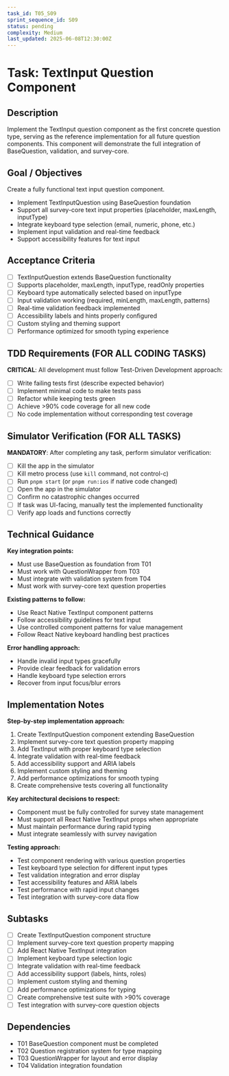 ```yaml
---
task_id: T05_S09
sprint_sequence_id: S09
status: pending
complexity: Medium
last_updated: 2025-06-08T12:30:00Z
---
```


# Task: TextInput Question Component

## Description
Implement the TextInput question component as the first concrete question type, serving as the reference implementation for all future question components. This component will demonstrate the full integration of BaseQuestion, validation, and survey-core.

## Goal / Objectives
Create a fully functional text input question component.
- Implement TextInputQuestion using BaseQuestion foundation
- Support all survey-core text input properties (placeholder, maxLength, inputType)
- Integrate keyboard type selection (email, numeric, phone, etc.)
- Implement input validation and real-time feedback
- Support accessibility features for text input

## Acceptance Criteria
- [ ] TextInputQuestion extends BaseQuestion functionality
- [ ] Supports placeholder, maxLength, inputType, readOnly properties
- [ ] Keyboard type automatically selected based on inputType
- [ ] Input validation working (required, minLength, maxLength, patterns)
- [ ] Real-time validation feedback implemented
- [ ] Accessibility labels and hints properly configured
- [ ] Custom styling and theming support
- [ ] Performance optimized for smooth typing experience

## TDD Requirements (FOR ALL CODING TASKS)
**CRITICAL**: All development must follow Test-Driven Development approach:
- [ ] Write failing tests first (describe expected behavior)
- [ ] Implement minimal code to make tests pass
- [ ] Refactor while keeping tests green
- [ ] Achieve >90% code coverage for all new code
- [ ] No code implementation without corresponding test coverage

## Simulator Verification (FOR ALL TASKS)
**MANDATORY**: After completing any task, perform simulator verification:
- [ ] Kill the app in the simulator
- [ ] Kill metro process (use `kill` command, not control-c)
- [ ] Run `pnpm start` (or `pnpm run:ios` if native code changed)
- [ ] Open the app in the simulator
- [ ] Confirm no catastrophic changes occurred
- [ ] If task was UI-facing, manually test the implemented functionality
- [ ] Verify app loads and functions correctly

## Technical Guidance
**Key integration points:**
- Must use BaseQuestion as foundation from T01
- Must work with QuestionWrapper from T03
- Must integrate with validation system from T04
- Must work with survey-core text question properties

**Existing patterns to follow:**
- Use React Native TextInput component patterns
- Follow accessibility guidelines for text input
- Use controlled component patterns for value management
- Follow React Native keyboard handling best practices

**Error handling approach:**
- Handle invalid input types gracefully
- Provide clear feedback for validation errors
- Handle keyboard type selection errors
- Recover from input focus/blur errors

## Implementation Notes
**Step-by-step implementation approach:**
1. Create TextInputQuestion component extending BaseQuestion
2. Implement survey-core text question property mapping
3. Add TextInput with proper keyboard type selection
4. Integrate validation with real-time feedback
5. Add accessibility support and ARIA labels
6. Implement custom styling and theming
7. Add performance optimizations for smooth typing
8. Create comprehensive tests covering all functionality

**Key architectural decisions to respect:**
- Component must be fully controlled for survey state management
- Must support all React Native TextInput props when appropriate
- Must maintain performance during rapid typing
- Must integrate seamlessly with survey navigation

**Testing approach:**
- Test component rendering with various question properties
- Test keyboard type selection for different input types
- Test validation integration and error display
- Test accessibility features and ARIA labels
- Test performance with rapid input changes
- Test integration with survey-core data flow

## Subtasks
- [ ] Create TextInputQuestion component structure
- [ ] Implement survey-core text question property mapping
- [ ] Add React Native TextInput integration
- [ ] Implement keyboard type selection logic
- [ ] Integrate validation with real-time feedback
- [ ] Add accessibility support (labels, hints, roles)
- [ ] Implement custom styling and theming
- [ ] Add performance optimizations for typing
- [ ] Create comprehensive test suite with >90% coverage
- [ ] Test integration with survey-core question objects

## Dependencies
- T01 BaseQuestion component must be completed
- T02 Question registration system for type mapping
- T03 QuestionWrapper for layout and error display
- T04 Validation integration foundation